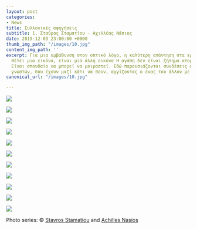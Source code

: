 ```yaml
---
layout: post
categories:
- News
title: Συλλογικές αφηγήσεις
subtitle: 1. Σταύρος Σταματίου - Αχιλλέας Νάσιος
date: 2019-12-03 23:00:00 +0000
thumb_img_path: "/images/10.jpg"
content_img_path: ''
excerpt: Για μια εμβάθυνση στον οπτικό λόγο, η καλύτερη απάντηση στα ερωτήματα που
  θέτει μια εικόνα, είναι μια άλλη εικόνα Η αγάπη δεν είναι ζήτημα ατομικό, αλλά κοινό.
  Είναι σπουδαίο να μπορεί να μοιραστεί. Εδώ παρουσιάζονται συνδέσεις φίλων άγνωστων
  γνωστών, που έχουν μαζί κάτι να πουν, αγγίζοντας ο ένας τον άλλον με εικόνες...
canonical_url: "/images/10.jpg"

---
```

![](/images/bw.jpg)

![](/images/01_MG_3539-ok.jpg)

![](/images/02.jpg)

![](/images/03_MG_6013.jpeg)

![](/images/04.jpg)

![](/images/05_MG_8150.jpg)

![](/images/06.jpg)

![](/images/07_MG_0910.jpg)

![](/images/08.jpg)

![](/images/09_MG_9288.jpg)

![](/images/10.jpg)

Photo series: © <a href="https://www.facebook.com/profile.php?id=1537524844" target="blank">Stavros Stamatiou</a> and  <a href="https://anikon.org/" target="blank">Achilles Nasios</a>